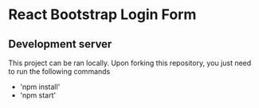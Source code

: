 # React Bootstrap Login Form

## Development server

This project can be ran locally. Upon forking this repository, you just need to run the following commands

- 'npm install'
- 'npm start'
